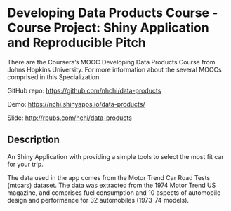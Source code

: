 # Developing Data Products Course - Course Project: Shiny Application and Reproducible Pitch
There are the Coursera’s MOOC Developing Data Products Course from Johns Hopkins University. For more information about the several MOOCs comprised in this Specialization.

GitHub repo: https://github.com/nhchi/data-products

Demo: https://nchi.shinyapps.io/data-products/

Slide: http://rpubs.com/nchi/data-products

## Description

An Shiny Application with providing a simple tools to select the most fit car for your trip.

The data used in the app comes from the Motor Trend Car Road Tests (mtcars) dataset. 
The data was extracted from the 1974 Motor Trend US magazine, and comprises fuel consumption and 10 aspects of automobile design and performance for 32 automobiles (1973-74 models).



